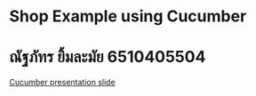 # Shop Example using Cucumber
# ณัฐภัทร ยิ้มละมัย 6510405504
[Cucumber presentation slide](https://github.com/ladyusa/cucumber-atm/blob/master/cucumber.pdf)
